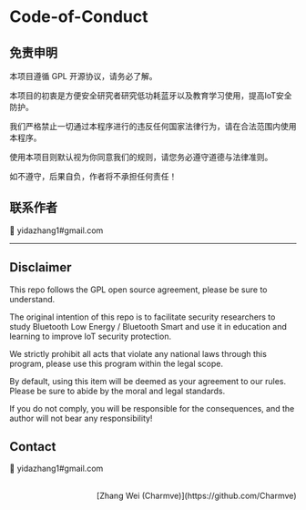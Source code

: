 # Code-of-Conduct

## 免责申明
本项目遵循 GPL 开源协议，请务必了解。

本项目的初衷是方便安全研究者研究低功耗蓝牙以及教育学习使用，提高IoT安全防护。

我们严格禁止一切通过本程序进行的违反任何国家法律行为，请在合法范围内使用本程序。

使用本项目则默认视为你同意我们的规则，请您务必遵守道德与法律准则。

如不遵守，后果自负，作者将不承担任何责任！

## 联系作者
:email: yidazhang1#gmail.com


****


## Disclaimer
This repo follows the GPL open source agreement, please be sure to understand.

The original intention of this repo is to facilitate security researchers to study Bluetooth Low Energy / Bluetooth Smart and use it in education and learning to improve IoT security protection.

We strictly prohibit all acts that violate any national laws through this program, please use this program within the legal scope.

By default, using this item will be deemed as your agreement to our rules. Please be sure to abide by the moral and legal standards.

If you do not comply, you will be responsible for the consequences, and the author will not bear any responsibility!

## Contact
:email: yidazhang1#gmail.com

<br>
<div align="right">
  [Zhang Wei (Charmve)](https://github.com/Charmve)
</div>
